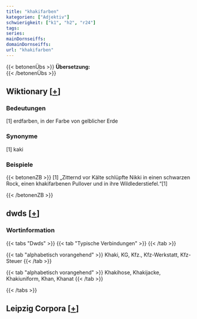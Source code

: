 ```yaml
---
title: "khakifarben"
kategorien: ["Adjektiv"]
schwierigkeit: ["k1", "h2", "r24"]
tags:
series:
mainDornseiffs:
domainDornseiffs:
url: "khakifarben"
---
```


{{< betonenÜbs >}}
**Übersetzung:**  
{{< /betonenÜbs >}}

## Wiktionary [[+](https://de.wiktionary.org/wiki/khakifarben)]

### Bedeutungen
[1] erdfarben, in der Farbe von gelblicher Erde  

### Synonyme
[1] kaki  

### Beispiele
{{< betonenZB >}}
[1] „Zitternd vor Kälte schlüpfte Nikki in einen schwarzen Rock, einen khakifarbenen Pullover und in ihre Wildlederstiefel.“[1]  

{{< /betonenZB >}}


## dwds [[+](https://www.dwds.de/wb/khakifarben)]

### Wortinformation
{{< tabs "Dwds" >}}
{{< tab "Typische Verbindungen" >}}
{{< /tab >}}

{{< tab "alphabetisch vorangehend" >}}
Khaki, KG, Kfz., Kfz-Werkstatt, Kfz-Steuer
{{< /tab >}}

{{< tab "alphabetisch vorangehend" >}}
Khakihose, Khakijacke, Khakiuniform, Khan, Khanat
{{< /tab >}}

{{< /tabs >}}

## Leipzig Corpora [[+](https://corpora.uni-leipzig.de/en/res?word=khakifarben&corpusId=deu_newscrawl-public_2018)]

